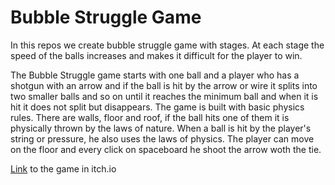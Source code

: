 # Bubble Struggle Game
<p>
In this repos we create bubble struggle game with stages. 
At each stage the speed of the balls increases and makes it difficult for the player to win.</p>
<p>
  The Bubble Struggle game starts with one ball and a player who has a shotgun with an arrow and if the ball is hit by the arrow or wire it splits into two smaller balls and so on until it reaches the minimum ball and when it is hit it does not split but disappears.
The game is built with basic physics rules.
There are walls, floor and roof, if the ball hits one of them it is physically thrown by the laws of nature.
When a ball is hit by the player's string or pressure, he also uses the laws of physics.
  The player can move on the floor and every click on spaceboard he shoot the arrow woth the tie.</p>
<a href="https://shaykeshok.itch.io/bubblestruggle" target="_blank">Link</a> to the game in itch.io
